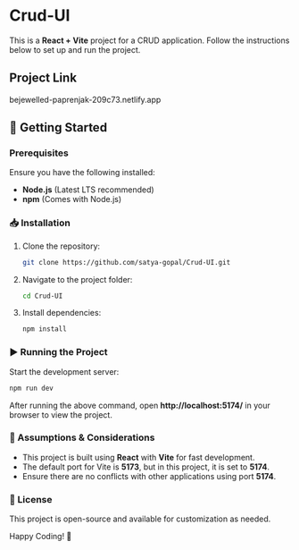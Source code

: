 
# Crud-UI

This is a **React + Vite** project for a CRUD application. Follow the instructions below to set up and run the project.

## Project Link 
bejewelled-paprenjak-209c73.netlify.app

## 🚀 Getting Started

### Prerequisites
Ensure you have the following installed:
- **Node.js** (Latest LTS recommended)
- **npm** (Comes with Node.js)

### 📥 Installation
1. Clone the repository:
   ```sh
   git clone https://github.com/satya-gopal/Crud-UI.git
   ```
2. Navigate to the project folder:
   ```sh
   cd Crud-UI
   ```
3. Install dependencies:
   ```sh
   npm install
   ```

### ▶️ Running the Project
Start the development server:
```sh
npm run dev
```
After running the above command, open **http://localhost:5174/** in your browser to view the project.

### 📌 Assumptions & Considerations
- This project is built using **React** with **Vite** for fast development.
- The default port for Vite is **5173**, but in this project, it is set to **5174**.
- Ensure there are no conflicts with other applications using port **5174**.

### 📜 License
This project is open-source and available for customization as needed.

Happy Coding! 🚀

